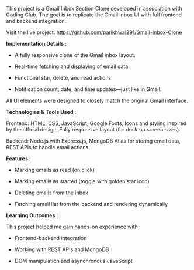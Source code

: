This project is a Gmail Inbox Section Clone developed in association with Coding Club. The goal is to replicate the Gmail inbox UI with full frontend and backend integration.

Visit the live project: https://github.com/parikhwal291/Gmail-Inbox-Clone

**Implementation Details :**

* A fully responsive clone of the Gmail inbox layout.

* Real-time fetching and displaying of email data.

* Functional star, delete, and read actions.

* Notification count, date, and time updates—just like in Gmail.

All UI elements were designed to closely match the original Gmail interface.

**Technologies & Tools Used :**

  Frontend:  HTML, CSS, JavaScript, Google Fonts, Icons and styling inspired by the official design, Fully responsive layout (for desktop screen sizes).

  Backend: Node.js with Express.js, MongoDB Atlas for storing email data, REST APIs to handle email actions.

**Features :**

* Marking emails as read (on click)

* Marking emails as starred (toggle with golden star icon)

* Deleting emails from the inbox

* Fetching email list from the backend and rendering dynamically

**Learning Outcomes :**

This project helped me gain hands-on experience with :

* Frontend-backend integration

* Working with REST APIs and MongoDB

* DOM manipulation and asynchronous JavaScript
